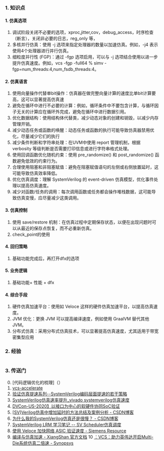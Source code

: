 ### 1. 知识点
#### 1. 仿真选项
1. 调试阶段关闭不必要的选项，xproc,jitter,cov，debug_access，时序检查（断言），关闭非必要的日志，reg_only 等，
2. 多核并行仿真：使用 -j 选项来指定处理器的数量以加速仿真。例如，-j4 表示使用4个处理器进行并行仿真。
3. 细粒度并行性 (FGP)：通过 -fgp 选项启用，可以与 -j 选项结合使用以进一步提升仿真速度。例如，vcs -fgp -full64 <otherOptions>% simv -fgp=num_threads:4,num_fsdb_threads:4。

#### 2. 仿真语言
1. 使用向量操作代替单bit操作：仿真器在做完整向量计算的速度比单bit计算要高，这可以显著提高仿真速
2. 避免在循环中进行不必要的计算：例如，循环条件中不要包含计算，与循环因子无关的计算应在循环外完成，避免在循环中进行数据引用。
3. 优化数据结构：使用结构体代替类，减少动态对象的创建和销毁，以减少内存管理开销。
4. 减少动态任务或函数的唤醒：动态任务或函数的执行可能导致仿真器禁用优化，尽量减少它们的执行
5. 减少条件判断和字符串处理：在UVM中使用 report 管理机制，根据 verbosity 等级判断是否需要打印信息或进行字符串格式处理。
6. 使用回调函数优化随机约束：使用 pre_randomize() 和 post_randomize() 函数避免低效的约束行为。
7. 合理使用阻塞和非阻塞赋值：避免在阻塞赋值语句的左侧或右侧放置延时，这可能导致仿真效率降低。
8. 优化仿真调度：理解 SystemVerilog 的 event-driven 仿真模型，优化事件处理以提高仿真速度。
9. 减少对函数/任务的调用：每次调用函数或任务都会操作堆栈数据，这可能导致仿真变慢，应尽量减少这类调用。
   
#### 3. 仿真控制
1. 使用 save/restore 机制：在仿真过程中定期保存状态，以便在出现问题时可以从最近的保存点恢复，而不必重新仿真。
2. check_point的使用

#### 4. 回归策略
1. 基础功能完成后，再打开dfx的选项
   
#### 5. 业务逻辑
1. 基础功能+ 性能 +  dfx

#### 4. 综合手段
1. 硬件仿真加速平台：使用如 Veloce 这样的硬件仿真加速平台，以提高仿真速度。
2. JVM 优化：更换 JVM 可以提高编译速度，例如使用 GraalVM 替代其他 JVM。
3. 分布式仿真：采用分布式仿真技术，可以显著提高仿真速度，尤其适用于带宽密集型应用

### 2. 经验
#

### 3. 传送门
0. [代码逻辑优化的梳理]（）
1. [vcs-accelerate](https://francisz.cn/2020/10/11/vcs-accelerate)
2. [验证仿真提速系列--SystemVerilog编码层面提速的若干策略](https://zhuanlan.zhihu.com/p/384492472)
3. [SystemVerilog仿真速率提升_vivado systemverilog仿真速度](https://blog.csdn.net/Michael177/article/details/125473167)
4. [DVCon-US-2020】以接口为中心的软硬件协同SoC验证](https://developer.aliyun.com/article/1072936)
5. [[SV]Verilog仿真中增加延时的方法总结及案例分析 - CSDN博客](https://blog.csdn.net/gsjthxy/article/details/106029996)
6. [为什么我的SystemVerilog仿真还是很慢？ - CSDN博客](https://blog.csdn.net/kevindas/article/details/107753486)
7. [SystemVerilog LRM 学习笔记 -- SV Scheduler仿真调度 ](https://blog.csdn.net/wonder_coole/article/details/82182850)
8. [使用 Veloce 加快网络 ASIC 验证速度 - Siemens Resource](https://resources.sw.siemens.com/zh-CN/white-paper-faster-network-verification-with-veloce)
9. [编译与仿真加速 - XiangShan 官方文档](https://xiangshan-doc.readthedocs.io/zh-cn/latest/tools/compile-and-sim/)
10 [：VCS：助力英伟达开启Multi-Die系统仿真二倍速 - Synopsys](https://www.synopsys.com/zh-cn/blogs/chip-design/vcs-multi-die.html)
